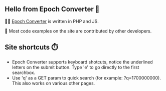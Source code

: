 ## Hello from Epoch Converter 👋

👩‍💻 [Epoch Converter](https://www.epochconverter.com) is written in PHP and JS. 

:speech_balloon: Most code examples on the site are contributed by other developers. 

## Site shortcuts :stopwatch:

* Epoch Converter supports keyboard shotcuts, notice the underlined letters on the submit button. Type 'e' to go directly to the first searchbox.
* Use 'q' as a GET param to quick search (for example: ?q=1700000000). This also works on various other pages.

<!--

**Here are some ideas to get you started:**

🙋‍♀️ A short introduction - what is your organization all about?
🌈 Contribution guidelines - how can the community get involved?
👩‍💻 Useful resources - where can the community find your docs? Is there anything else the community should know?
🍿 Fun facts - what does your team eat for breakfast?
🧙 Remember, you can do mighty things with the power of [Markdown](https://docs.github.com/github/writing-on-github/getting-started-with-writing-and-formatting-on-github/basic-writing-and-formatting-syntax)
-->
